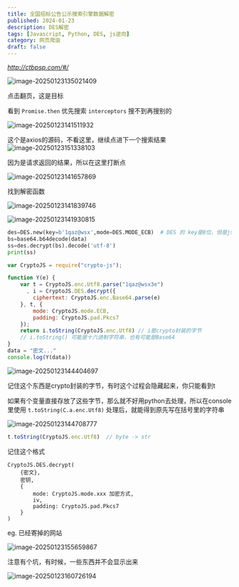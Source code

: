 ```yaml
---
title: 全国招标公告公示搜索引擎数据解密
published: 2024-01-23
description: DES解密
tags: [Javascript, Python, DES, js逆向]
category: 网页爬虫
draft: false
---
```


*http://ctbpsp.com/#/*


![image-20250123135021409](ctbpsp招标.assets/image-20250123135021409.png)

点击翻页，这是目标

看到 `Promise.then` 优先搜索 `interceptors` 搜不到再搜别的

![image-20250123141511932](ctbpsp招标.assets/image-20250123141511932.png)

这个是axios的源码，不看这里，继续点进下一个搜索结果![image-20250123151338103](ctbpsp招标.assets/image-20250123151338103.png)

因为是请求返回的结果，所以在这里打断点

![image-20250123141657869](ctbpsp招标.assets/image-20250123141657869.png)

找到解密函数

![image-20250123141839746](ctbpsp招标.assets/image-20250123141839746.png)

![image-20250123141930815](ctbpsp招标.assets/image-20250123141930815.png)

```python
des=DES.new(key=b'1qaz@wsx',mode=DES.MODE_ECB)  # DES 的 key是8位，但是js里的多了两个，所以把它删掉
bs=base64.b64decode(data)
ss=des.decrypt(bs).decode('utf-8')
print(ss)
```

```javascript
var CryptoJS = require("crypto-js");

function Y(e) {
    var t = CryptoJS.enc.Utf8.parse("1qaz@wsx3e")
      , i = CryptoJS.DES.decrypt({
        ciphertext: CryptoJS.enc.Base64.parse(e)
    }, t, {
        mode: CryptoJS.mode.ECB,
        padding: CryptoJS.pad.Pkcs7
    });
    return i.toString(CryptoJS.enc.Utf8) // i是crypto封装的字节
    // i.toString() 可能是十六进制字符串，也有可能是Base64
}
data = "密文..."
console.log(Y(data))
```

![image-20250123144404697](ctbpsp招标.assets/image-20250123144404697.png)

记住这个东西是crypto封装的字节，有时这个过程会隐藏起来，你只能看到t

如果有个变量直接存放了这些字节，那么就不好用python去处理，所以在console里使用 `t.toString(C.a.enc.Utf8)` 处理后，就能得到原先写在括号里的字符串

![image-20250123144708777](ctbpsp招标.assets/image-20250123144708777.png)

```javascript
t.toString(CryptoJS.enc.Utf8)  // byte -> str
```

记住这个格式

```
CryptoJS.DES.decrypt(
	{密文},
	密钥,
	{
		mode: CryptoJS.mode.xxx 加密方式,
		iv,
		padding: CryptoJS.pad.Pkcs7
	}
)
```

eg. 已经寄掉的网站

![image-20250123155659867](ctbpsp招标.assets/image-20250123155659867.png)

注意有个坑，有时候，一些东西并不会显示出来

![image-20250123160726194](ctbpsp招标.assets/image-20250123160726194.png)
